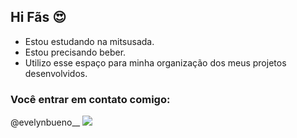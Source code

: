 ## Hi Fãs 😍

- Estou estudando na mitsusada.
- Estou precisando beber.
- Utilizo esse espaço para minha organização dos meus projetos desenvolvidos.

### Você entrar em contato comigo:

@evelynbueno__
![](https://media1.tenor.com/m/f1WExN6f1OMAAAAd/clown-fool.gif)
